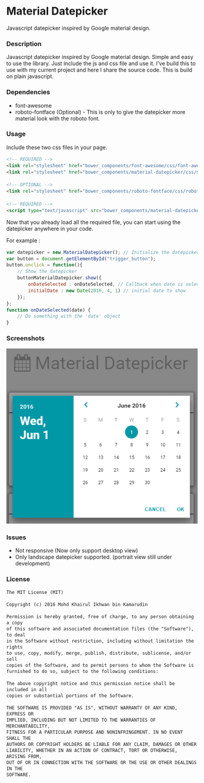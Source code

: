 # Material Datepicker #
Javascript datepicker inspired  by Google material design.

### Description ###
Javascript datepicker inspired  by Google material design. Simple and easy to
use the library. Just include the js and css file and use it. I've build this
to use with my current project and here I share the source code. This is build 
on plain javascript. 

### Dependencies ###
* font-awesome
* roboto-fontface (Optional) - This is only to give the datepicker more material look with the roboto font.

### Usage ###
Include these two css files in your page.

```html
<!-- REQUIRED -->
<link rel="stylesheet" href="bower_components/font-awesome/css/font-awesome.css">
<link rel="stylesheet" href="bower_components/material-datepicker/css/material-datepicker.css">

<!-- OPTIONAL -->
<link rel="stylesheet" href="bower_components/roboto-fontface/css/roboto-fontface.css">

<!-- REQUIRED -->
<script type="text/javascript" src="bower_components/material-datepicker/js/material-datepicker.js"></script>
```

Now that you already load all the required file, you can start using the datepicker anywhere in your code.

For example :
```javascript
var datepicker = new MaterialDatepicker(); // Initialize the datepicker
var button = document.getElementById("trigger_button");
button.onclick = function(){
	// Show the datepicker
	buttonMaterialDatepicker.show({
		onDateSelected : onDateSelected, // Callback when date is selected
		initialDate : new Date(2016, 4, 1) // initial date to show
	});
};
function onDateSelected(date) {
	// Do something with the 'date' object
}
```

### Screenshots ###
![alt tag](https://raw.githubusercontent.com/petalyaa/material-datepicker/master/screenshots/1.png)

### Issues ###
* Not responsive (Now only support desktop view)
* Only landscape datepicker supported. (portrait view still under development)

### License ###
```
The MIT License (MIT)

Copyright (c) 2016 Mohd Khairul Ikhwan bin Kamarudin

Permission is hereby granted, free of charge, to any person obtaining a copy
of this software and associated documentation files (the "Software"), to deal
in the Software without restriction, including without limitation the rights
to use, copy, modify, merge, publish, distribute, sublicense, and/or sell
copies of the Software, and to permit persons to whom the Software is
furnished to do so, subject to the following conditions:

The above copyright notice and this permission notice shall be included in all
copies or substantial portions of the Software.

THE SOFTWARE IS PROVIDED "AS IS", WITHOUT WARRANTY OF ANY KIND, EXPRESS OR
IMPLIED, INCLUDING BUT NOT LIMITED TO THE WARRANTIES OF MERCHANTABILITY,
FITNESS FOR A PARTICULAR PURPOSE AND NONINFRINGEMENT. IN NO EVENT SHALL THE
AUTHORS OR COPYRIGHT HOLDERS BE LIABLE FOR ANY CLAIM, DAMAGES OR OTHER
LIABILITY, WHETHER IN AN ACTION OF CONTRACT, TORT OR OTHERWISE, ARISING FROM,
OUT OF OR IN CONNECTION WITH THE SOFTWARE OR THE USE OR OTHER DEALINGS IN THE
SOFTWARE.
```